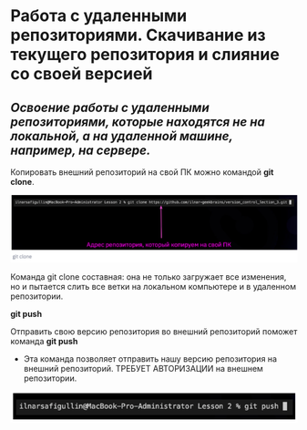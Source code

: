 # Работа с удаленными репозиториями. Скачивание из текущего репозитория и слияние со своей версией

## *Освоение работы с удаленными репозиториями, которые находятся не на локальной, а на удаленной машине, например, на сервере.*

Копировать внешний репозиторий на свой ПК можно командой **git clone**.

![Пример команды gitclone](gitclone.png)

Команда git clone составная: она не только
загружает все изменения, но и пытается слить
все ветки на локальном компьютере и в
удаленном репозитории.

**git push**

Отправить свою версию репозитория во
внешний репозиторий поможет команда **git
push**

* Эта команда позволяет отправить нашу
версию репозитория на внешний
репозиторий. ТРЕБУЕТ АВТОРИЗАЦИИ
на внешнем репозитории.

![Пример команды gitpush](gitpush.png)